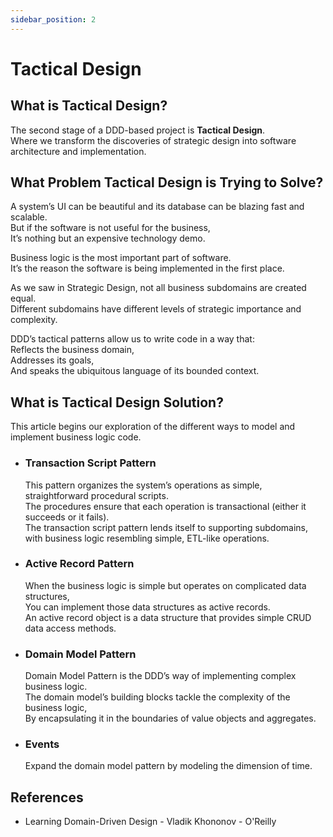 ```yaml
---
sidebar_position: 2
---
```


# Tactical Design

## What is Tactical Design?

The second stage of a DDD-based project is **Tactical Design**.  
Where we transform the discoveries of strategic design into software architecture and implementation.

## What Problem Tactical Design is Trying to Solve?

A system’s UI can be beautiful and its database can be blazing fast and scalable.  
But if the software is not useful for the business,  
It’s nothing but an expensive technology demo.

Business logic is the most important part of software.  
It’s the reason the software is being implemented in the first place.

As we saw in Strategic Design, not all business subdomains are created equal.  
Different subdomains have different levels of strategic importance and complexity.

DDD’s tactical patterns allow us to write code in a way that:  
Reflects the business domain,  
Addresses its goals,  
And speaks the ubiquitous language of its bounded context.

<!-- And speaks the language of the business. -->

## What is Tactical Design Solution?

This article begins our exploration of the different ways to model and implement business logic code.

- ### Transaction Script Pattern

  This pattern organizes the system’s operations as simple, straightforward procedural scripts.  
  The procedures ensure that each operation is transactional (either it succeeds or it fails).  
  The transaction script pattern lends itself to supporting subdomains, with business logic resembling simple, ETL-like operations.

- ### Active Record Pattern

  When the business logic is simple but operates on complicated data structures,  
  You can implement those data structures as active records.  
  An active record object is a data structure that provides simple CRUD data access methods.

- ### Domain Model Pattern

  Domain Model Pattern is the DDD’s way of implementing complex business logic.  
  The domain model’s building blocks tackle the complexity of the business logic,  
  By encapsulating it in the boundaries of value objects and aggregates.

- ### Events

  Expand the domain model pattern by modeling the dimension of time.

## References

- Learning Domain-Driven Design - Vladik Khononov - O'Reilly
